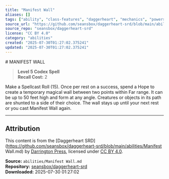 ```yaml
---
title: "Manifest Wall"
aliases: []
tags: ["ability", "class-features", "daggerheart", "mechanics", "powers", "reference", "srd", "ttrpg"]
source_url: "https://github.com/seansbox/daggerheart-srd/blob/main/abilities/Manifest Wall.md"
source_repo: "seansbox/daggerheart-srd"
license: "CC BY 4.0"
category: "abilities"
created: "2025-07-30T01:27:02.375241"
updated: "2025-07-30T01:27:02.375241"
---
```


﻿# MANIFEST WALL

> **Level 5 Codex Spell**  
> **Recall Cost:** 2

Make a Spellcast Roll (15). Once per rest on a success, spend a Hope to create a temporary magical wall between two points within Far range. It can be up to 50 feet high and form at any angle. Creatures or objects in its path are shunted to a side of their choice. The wall stays up until your next rest or you cast Manifest Wall again.

---

## Attribution

This content is from the [Daggerheart SRD](https://github.com/seansbox/daggerheart-srd/blob/main/abilities/Manifest Wall.md) by [Darrington Press](https://darringtonpress.com/), licensed under [CC BY 4.0](https://creativecommons.org/licenses/by/4.0/).

**Source:** `abilities/Manifest Wall.md`  
**Repository:** [seansbox/daggerheart-srd](https://github.com/seansbox/daggerheart-srd)  
**Downloaded:** 2025-07-30 01:27:02

